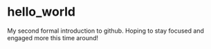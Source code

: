 # hello_world
My second formal introduction to github. Hoping to stay focused and engaged more this time around!

